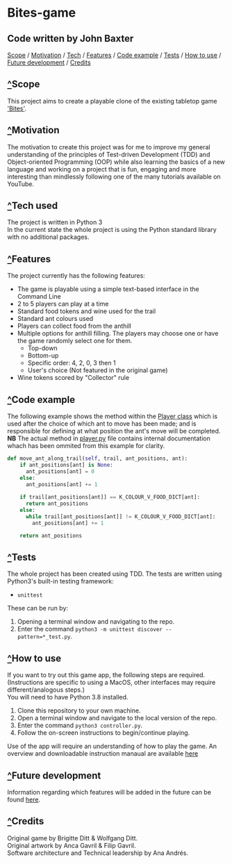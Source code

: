 # Bites-game
## Code written by John Baxter

[Scope](#scope) / 
[Motivation](#motivation) / 
[Tech](#tech-used) / 
[Features](#features) / 
[Code example](#code-example) / 
[Tests](#tests) / 
[<u>How to use</u>](#how-to-use) / 
[Future development](#future-development) / 
[Credits](#credits) 

## [^](#code-written-by-john-baxter)Scope
This project aims to create a playable clone of the existing tabletop game ['Bites'](https://www.boardgametables.com/products/bites-board-game).

## [^](#code-written-by-john-baxter)Motivation
The motivation to create this project was for me to improve my general understanding of the principles of Test-driven Development (TDD) and Object-oriented Programming (OOP) while also learning the basics of a new language and working on a project that is fun, engaging and more interesting than mindlessly following one of the many tutorials available on YouTube.

<!-- ## Build status -->

<!-- ## Code style -->

<!-- ## Screenshots -->

## [^](#code-written-by-john-baxter)Tech used
The project is written in Python 3\
In the current state the whole project is using the Python standard library with no additional packages.

## [^](#code-written-by-john-baxter)Features
The project currently has the following features:
- The game is playable using a simple text-based interface in the Command Line
- 2 to 5 players can play at a time
- Standard food tokens and wine used for the trail
- Standard ant colours used
- Players can collect food from the anthill
- Multiple options for anthill filling. The players may choose one or have the game randomly select one for them.
  * Top-down
  * Bottom-up
  * Specific order: 4, 2, 0, 3 then 1
  * User's choice (Not featured in the original game)
- Wine tokens scored by "Collector" rule

## [^](#code-written-by-john-baxter)Code example
<!-- TO DO (Continuous) -->
<!-- Check that the line ref in this link is correct; it will change if there is any insertion before it in the player.py file. -->
The following example shows the method within the 
[Player class](./player.py#L139) 
which is used after the choice of which ant to move has been made; and is responsible for defining at what position the ant's move will be completed.\
<b>NB</b> The actual method in [player.py](./player.py) file contains internal documentation whach has been ommited from this example for clarity.

```python
def move_ant_along_trail(self, trail, ant_positions, ant):
    if ant_positions[ant] is None:
      ant_positions[ant] = 0
    else:
      ant_positions[ant] += 1
    
    if trail[ant_positions[ant]] == K_COLOUR_V_FOOD_DICT[ant]:
      return ant_positions
    else:
      while trail[ant_positions[ant]] != K_COLOUR_V_FOOD_DICT[ant]:
        ant_positions[ant] += 1

    return ant_positions
```

<!-- ## Installation -->

<!-- ## API reference -->

## [^](#code-written-by-john-baxter)Tests
The whole project has been created using TDD. The tests are written using Python3's built-in testing framework:
- `unittest`

These can be run by:
1. Opening a terminal window and navigating to the repo.
1. Enter the command `python3 -m unittest discover --pattern=*_test.py`.

## [^](#code-written-by-john-baxter)How to use
If you want to try out this game app, the following steps are required.
(Instructions are specific to using a MacOS, other interfaces may require different/analogous steps.)\
You will need to have Python 3.8 installed.

1. Clone this repository to your own machine.
1. Open a terminal window and navigate to the local version of the repo.
1. Enter the command `python3 controller.py`.
1. Follow the on-screen instructions to begin/continue playing.

Use of the app will require an understanding of how to play the game. An overview and downloadable instruction manaual are available [here](https://www.boardgametables.com/products/bites-board-game)

<!-- ## Contribute
Please don't arse about with it this is my project. -->

## [^](#code-written-by-john-baxter)Future development
Information regarding which features will be added in the future can be found [here](./backlog.md).

## [^](#code-written-by-john-baxter)Credits
Original game by Brigitte Ditt & Wolfgang Ditt.\
Original artwork by Anca Gavril & Filip Gavril.\
Software architecture and Technical leadership by Ana Andrés.

<!-- ## License -->

